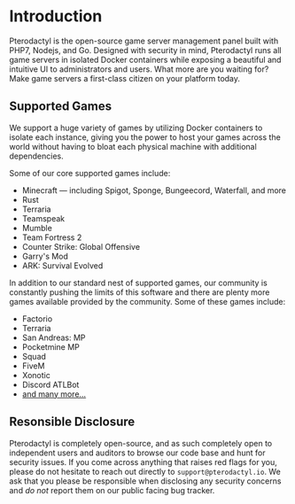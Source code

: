 # Introduction
Pterodactyl is the open-source game server management panel built with PHP7, Nodejs, and Go. Designed with
security in mind, Pterodactyl runs all game servers in isolated Docker containers while exposing a beautiful
and intuitive UI to administrators and users. What more are you waiting for? Make game servers a first-class
citizen on your platform today.

## Supported Games
We support a huge variety of games by utilizing Docker containers to isolate each instance, giving you the power
to host your games across the world without having to bloat each physical machine with additional dependencies.

Some of our core supported games include:

* Minecraft — including Spigot, Sponge, Bungeecord, Waterfall, and more
* Rust
* Terraria
* Teamspeak
* Mumble
* Team Fortress 2
* Counter Strike: Global Offensive
* Garry's Mod
* ARK: Survival Evolved

In addition to our standard nest of supported games, our community is constantly pushing the limits of this software
and there are plenty more games available provided by the community. Some of these games include:

* Factorio
* Terraria
* San Andreas: MP
* Pocketmine MP
* Squad
* FiveM
* Xonotic
* Discord ATLBot
* [and many more...](https://github.com/parkervcp/eggs)

## Resonsible Disclosure
Pterodactyl is completely open-source, and as such completely open to independent users and auditors to browse our
code base and hunt for security issues. If you come across anything that raises red flags for you, please do not 
hesitate to reach out directly to `support@pterodactyl.io`. We ask that you please be responsible when disclosing
any security concerns and _do not_ report them on our public facing bug tracker.
